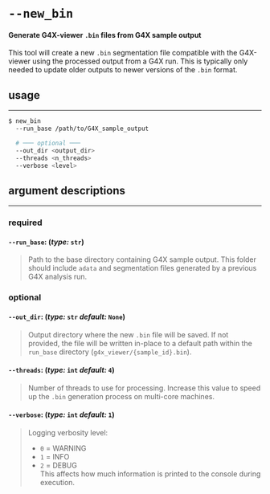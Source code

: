 <br>

# `--new_bin`
#### Generate G4X-viewer `.bin` files from G4X sample output

This tool will create a new `.bin` segmentation file compatible with the G4X-viewer using the processed output from a G4X run. This is typically only needed to update older outputs to newer versions of the `.bin` format.


## usage 
---

```bash
$ new_bin 
  --run_base /path/to/G4X_sample_output

  # ─── optional ───
  --out_dir <output_dir>
  --threads <n_threads>
  --verbose <level>
```


## argument descriptions
---
### required

#### `--run_base`: (*type:* `str`)

> Path to the base directory containing G4X sample output. This folder should include `adata` and segmentation files generated by a previous G4X analysis run.

### optional 

#### `--out_dir`: (*type:* `str`  *default:* `None`)

> Output directory where the new `.bin` file will be saved. If not provided, the file will be written in-place to a default path within the `run_base` directory (`g4x_viewer/{sample_id}.bin`).

#### `--threads`: (*type:* `int`  *default:* `4`)

> Number of threads to use for processing. Increase this value to speed up the `.bin` generation process on multi-core machines.

#### `--verbose`: (*type:* `int`  *default:* `1`)

> Logging verbosity level:
> - `0` = WARNING  
> - `1` = INFO  
> - `2` = DEBUG  
> This affects how much information is printed to the console during execution.

<br>
